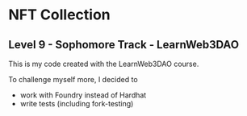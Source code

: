 # NFT Collection
## Level 9 - Sophomore Track - LearnWeb3DAO

This is my code created with the LearnWeb3DAO course.

To challenge myself more, I decided to
- work with Foundry instead of Hardhat
- write tests (including fork-testing)